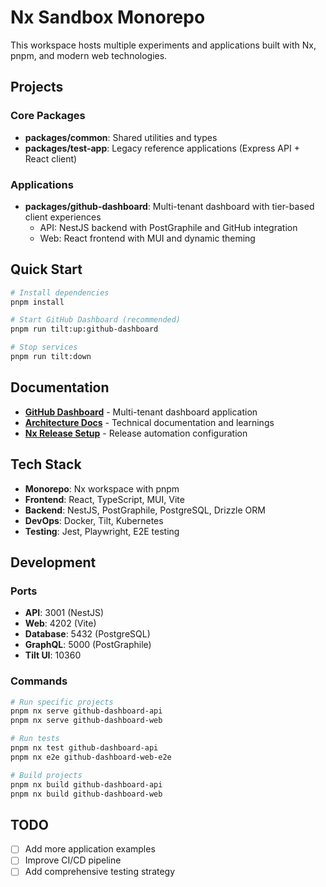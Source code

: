 # Nx Sandbox Monorepo

This workspace hosts multiple experiments and applications built with Nx, pnpm, and modern web technologies.

## Projects

### Core Packages

- **packages/common**: Shared utilities and types
- **packages/test-app**: Legacy reference applications (Express API + React client)

### Applications

- **packages/github-dashboard**: Multi-tenant dashboard with tier-based client experiences
  - API: NestJS backend with PostGraphile and GitHub integration
  - Web: React frontend with MUI and dynamic theming

## Quick Start

```bash
# Install dependencies
pnpm install

# Start GitHub Dashboard (recommended)
pnpm run tilt:up:github-dashboard

# Stop services
pnpm run tilt:down
```

## Documentation

- **[GitHub Dashboard](packages/github-dashboard/README.md)** - Multi-tenant dashboard application
- **[Architecture Docs](docs/)** - Technical documentation and learnings
- **[Nx Release Setup](docs/nx-release-setup.md)** - Release automation configuration

## Tech Stack

- **Monorepo**: Nx workspace with pnpm
- **Frontend**: React, TypeScript, MUI, Vite
- **Backend**: NestJS, PostGraphile, PostgreSQL, Drizzle ORM
- **DevOps**: Docker, Tilt, Kubernetes
- **Testing**: Jest, Playwright, E2E testing

## Development

### Ports

- **API**: 3001 (NestJS)
- **Web**: 4202 (Vite)
- **Database**: 5432 (PostgreSQL)
- **GraphQL**: 5000 (PostGraphile)
- **Tilt UI**: 10360

### Commands

```bash
# Run specific projects
pnpm nx serve github-dashboard-api
pnpm nx serve github-dashboard-web

# Run tests
pnpm nx test github-dashboard-api
pnpm nx e2e github-dashboard-web-e2e

# Build projects
pnpm nx build github-dashboard-api
pnpm nx build github-dashboard-web
```

## TODO

- [ ] Add more application examples
- [ ] Improve CI/CD pipeline
- [ ] Add comprehensive testing strategy
